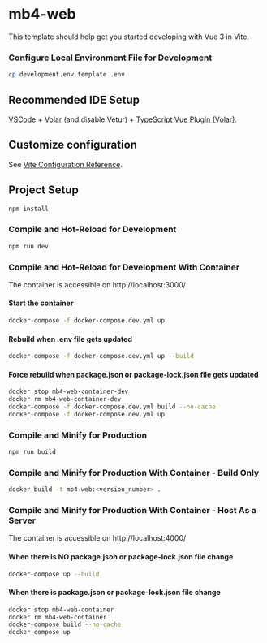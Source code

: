 # mb4-web

This template should help get you started developing with Vue 3 in Vite.

### Configure Local Environment File for Development
```sh
cp development.env.template .env
```

## Recommended IDE Setup

[VSCode](https://code.visualstudio.com/) + [Volar](https://marketplace.visualstudio.com/items?itemName=johnsoncodehk.volar) (and disable Vetur) + [TypeScript Vue Plugin (Volar)](https://marketplace.visualstudio.com/items?itemName=johnsoncodehk.vscode-typescript-vue-plugin).

## Customize configuration

See [Vite Configuration Reference](https://vitejs.dev/config/).

## Project Setup

```sh
npm install
```

### Compile and Hot-Reload for Development

```sh
npm run dev
```

### Compile and Hot-Reload for Development With Container

The container is accessible on http://localhost:3000/

#### Start the container

```sh
docker-compose -f docker-compose.dev.yml up
```

#### Rebuild when .env file gets updated

```sh
docker-compose -f docker-compose.dev.yml up --build
```

#### Force rebuild when package.json or package-lock.json file gets updated

```sh
docker stop mb4-web-container-dev
docker rm mb4-web-container-dev
docker-compose -f docker-compose.dev.yml build --no-cache
docker-compose -f docker-compose.dev.yml up
```

### Compile and Minify for Production

```sh
npm run build
```

### Compile and Minify for Production With Container - Build Only

```sh
docker build -t mb4-web:<version_number> .
```

### Compile and Minify for Production With Container - Host As a Server

The container is accessible on http://localhost:4000/

#### When there is NO package.json or package-lock.json file change 

```sh
docker-compose up --build
```

#### When there is package.json or package-lock.json file change 


```sh
docker stop mb4-web-container
docker rm mb4-web-container
docker-compose build --no-cache
docker-compose up
```